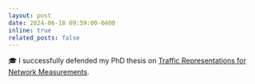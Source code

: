 ```yaml
---
layout: post
date: 2024-06-18 09:59:00-0400
inline: true
related_posts: false
---
```


:mortar_board: I successfully defended my PhD thesis on [Traffic Representations for Network Measurements](https://theses.fr/2024SORUS141).
